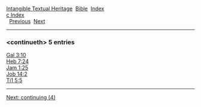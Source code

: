 [Intangible Textual Heritage](../../index)  [Bible](../index) 
[Index](index)   
[c Index](_c_)  
  [Previous](c02529)  [Next](c02531) 

------------------------------------------------------------------------

### &lt;continueth&gt; 5 entries

[Gal 3:10](../kjv/gal003.htm#010)  
[Heb 7:24](../kjv/heb007.htm#024)  
[Jam 1:25](../kjv/jam001.htm#025)  
[Job 14:2](../kjv/job014.htm#002)  
[Ti1 5:5](../kjv/ti1005.htm#005)  

------------------------------------------------------------------------

[Next: continuing (4)](c02531)
